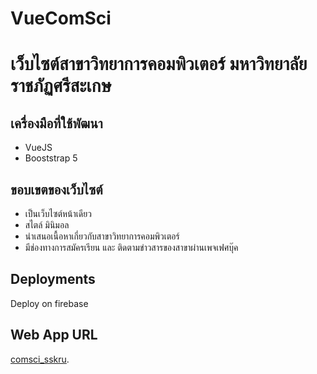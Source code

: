 # VueComSci
# เว็บไซต์สาขาวิทยาการคอมพิวเตอร์ มหาวิทยาลัยราชภัฏศรีสะเกษ
## เครื่องมือที่ใช้พัฒนา
- VueJS
- Booststrap 5

## ขอบเขตของเว็บไซต์
- เป็นเว็บไซต์หน้าเดียว
- สไตล์ มินิมอล
- นำเสนอเนื้อหาเกี่ยวกับสาขาวิทยาการคอมพิวเตอร์
- มีช่องทางการสมัครเรียน และ ติดตามข่าวสารของสาขาผ่านเพจเฟศบุ๊ค

## Deployments
Deploy on firebase

## Web App URL
[comsci_sskru](https://comsci-sskru.web.app/).



